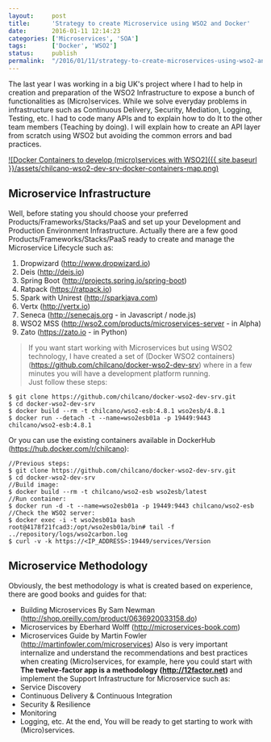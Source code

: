 ```yaml
---
layout:     post
title:      'Strategy to create Microservice using WSO2 and Docker'
date:       2016-01-11 12:14:23
categories: ['Microservices', 'SOA']
tags:       ['Docker', 'WSO2']
status:     publish 
permalink:  "/2016/01/11/strategy-to-create-microservices-using-wso2-and-docker/"
---
```

The last year I was working in a big UK's project where I had to help in creation and preparation of the WSO2 Infrastructure to expose a bunch of functionalities as (Micro)services. While we solve everyday problems in infrastructure such as Continuous Delivery, Security, Mediation, Logging, Testing, etc. I had to code many APIs and to explain how to do It to the other team members (Teaching by doing). I will explain how to create an API layer from scratch using WSO2 but avoiding the common errors and bad practices.

[![Docker Containers to develop \(micro\)services with WSO2]({{ site.baseurl }}/assets/chilcano-wso2-dev-srv-docker-containers-map.png)](https://github.com/chilcano/docker-wso2-dev-srv)

<!-- more -->


## Microservice Infrastructure
Well, before stating you should choose your preferred Products/Frameworks/Stacks/PaaS and set up your Development and Production Environment Infrastructure. Actually there are a few good Products/Frameworks/Stacks/PaaS ready to create and manage the Microservice Lifecycle such as:
  1. Dropwizard (http://www.dropwizard.io)
  2. Deis (http://deis.io)
  3. Spring Boot (http://projects.spring.io/spring-boot)
  4. Ratpack (https://ratpack.io)
  5. Spark with Unirest (http://sparkjava.com)
  6. Vertx (http://vertx.io)
  7. Seneca (http://senecajs.org - in Javascript / node.js)
  8. WSO2 MSS (http://wso2.com/products/microservices-server - in Alpha)
  9. Zato (https://zato.io - in Python)
>  If you want start working with Microservices but using WSO2 technology, I have created a set of (Docker WSO2 containers)(https://github.com/chilcano/docker-wso2-dev-srv) where in a few minutes you will have a development platform running.  
Just follow these steps:
```text  
$ git clone https://github.com/chilcano/docker-wso2-dev-srv.git  
$ cd docker-wso2-dev-srv  
$ docker build --rm -t chilcano/wso2-esb:4.8.1 wso2esb/4.8.1  
$ docker run --detach -t --name=wso2esb01a -p 19449:9443 chilcano/wso2-esb:4.8.1  
```
Or you can use the existing containers available in DockerHub (https://hub.docker.com/r/chilcano):
```text  
//Previous steps:  
$ git clone https://github.com/chilcano/docker-wso2-dev-srv.git  
$ cd docker-wso2-dev-srv  
//Build image:  
$ docker build --rm -t chilcano/wso2-esb wso2esb/latest  
//Run container:  
$ docker run -d -t --name=wso2esb01a -p 19449:9443 chilcano/wso2-esb  
//Check the WSO2 server:  
$ docker exec -i -t wso2esb01a bash  
root@4178f21fcad3:/opt/wso2esb01a/bin# tail -f ../repository/logs/wso2carbon.log  
$ curl -v -k https://<IP_ADDRESS>:19449/services/Version  
```

## Microservice Methodology
Obviously, the best methodology is what is created based on experience, there are good books and guides for that:
  * Building Microservices By Sam Newman (http://shop.oreilly.com/product/0636920033158.do)
  * Microservices by Eberhard Wolff (http://microservices-book.com)
  * Microservices Guide by Martin Fowler (http://martinfowler.com/microservices)
Also is very important internalize and understand the recommendations and best practices when creating (Micro)services, for example, here you could start with **The twelve-factor app is a methodology (http://12factor.net)** and implement the Support Infrastructure for Microservice such as:
  * Service Discovery
  * Continuous Delivery & Continuous Integration
  * Security & Resilience
  * Monitoring
  * Logging, etc.
At the end, You will be ready to get starting to work with (Micro)services.
